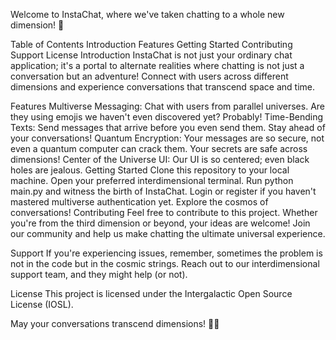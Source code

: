 Welcome to InstaChat, where we've taken chatting to a whole new dimension! 🌌

Table of Contents
Introduction
Features
Getting Started
Contributing
Support
License
Introduction
InstaChat is not just your ordinary chat application; it's a portal to alternate realities where chatting is not just a conversation but an adventure! Connect with users across different dimensions and experience conversations that transcend space and time.

Features
Multiverse Messaging: Chat with users from parallel universes. Are they using emojis we haven't even discovered yet? Probably!
Time-Bending Texts: Send messages that arrive before you even send them. Stay ahead of your conversations!
Quantum Encryption: Your messages are so secure, not even a quantum computer can crack them. Your secrets are safe across dimensions!
Center of the Universe UI: Our UI is so centered; even black holes are jealous.
Getting Started
Clone this repository to your local machine.
Open your preferred interdimensional terminal.
Run python main.py and witness the birth of InstaChat.
Login or register if you haven't mastered multiverse authentication yet.
Explore the cosmos of conversations!
Contributing
Feel free to contribute to this project. Whether you're from the third dimension or beyond, your ideas are welcome! Join our community and help us make chatting the ultimate universal experience.

Support
If you're experiencing issues, remember, sometimes the problem is not in the code but in the cosmic strings. Reach out to our interdimensional support team, and they might help (or not).

License
This project is licensed under the Intergalactic Open Source License (IOSL).

May your conversations transcend dimensions! 🚀✨
